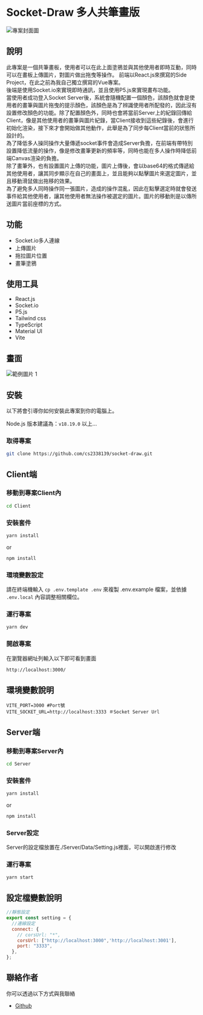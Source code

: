 # Socket-Draw 多人共筆畫版

![專案封面圖](https://i.imgur.com/lp574tU.png)

## 說明
此專案是一個共筆畫板，使用者可以在此上面塗鴉並與其他使用者即時互動，同時可以在畫板上傳圖片，對圖片做出拖曳等操作。
前端以React.js來撰寫的Side Project，在此之前為我自己獨立撰寫的Vue專案。</br>
後端是使用Socket.io來實現即時通訊，並且使用P5.js來實現畫布功能。</br>
當使用者成功登入Socket Server後，系統會隨機配置一個顏色，該顏色就會是使用者的畫筆與圖片拖曳的提示顏色，該顏色是為了辨識使用者所配發的，因此沒有設置修改顏色的功能。除了配置顏色外，同時也會將當前Server上的紀錄回傳給Client，像是其他使用者的畫筆與圖片紀錄，當Client接收到這些紀錄後，會進行初始化渲染，接下來才會開始做其他動作，此舉是為了同步每Client當前的狀態所設計的。</br>
為了降低多人操同操作大量傳遞socket事件會造成Server負擔，在前端有帶特別設置降低流量的操作，像是修改畫筆更新的頻率等，同時也能在多人操作時降低前端Canvas渲染的負擔。</br>
除了畫筆外，也有設置圖片上傳的功能，圖片上傳後，會以base64的格式傳遞給其他使用者，讓其同步顯示在自己的畫面上，並且能夠以點擊圖片來選定圖片，並且移動滑鼠做出拖移的效果。</br>
為了避免多人同時操作同一張圖片，造成的操作混亂，因此在點擊選定時就會發送事件給其他使用者，讓其他使用者無法操作被選定的圖片。圖片的移動則是以傳所送圖片當前座標的方式。</br>

## 功能

- Socket.io多人連線
- 上傳圖片
- 拖拉圖片位置
- 畫筆塗鴉

## 使用工具

- React.js
- Socket.io
- P5.js
- Tailwind css
- TypeScript
- Material UI
- Vite

## 畫面

![範例圖片 1](https://resume.jinchengliang.com/assets/images/portfolio/socket-draw/cover.gif)

## 安裝

以下將會引導你如何安裝此專案到你的電腦上。

Node.js 版本建議為：`v18.19.0` 以上...

### 取得專案

```bash
git clone https://github.com/cs2338139/socket-draw.git
```

## Client端

### 移動到專案Client內

```bash
cd Client
```

### 安裝套件

```bash
yarn install
```

or

```bash
npm install
```

### 環境變數設定

請在終端機輸入 `cp .env.template .env` 來複製 .env.example 檔案，並依據 `.env.local` 內容調整相關欄位。

### 運行專案

```bash
yarn dev
```

### 開啟專案

在瀏覽器網址列輸入以下即可看到畫面

```bash
http://localhost:3000/
```

## 環境變數說明

```env
VITE_PORT=3000 #Port號
VITE_SOCKET_URL=http://localhost:3333 ＃Socket Server Url
```

## Server端

### 移動到專案Server內

```bash
cd Server
```

### 安裝套件

```bash
yarn install
```

or

```bash
npm install
```

### Server設定

Server的設定檔放置在./Server/Data/Setting.js裡面，可以開啟進行修改

### 運行專案

```bash
yarn start
```

## 設定檔變數說明

``` javascript
//靜態設定
export const setting = {
  //連線設定
  connect: {
    // corsUrl: "*",
    corsUrl: ["http://localhost:3000",'http://localhost:3001'],
    port: "3333",
  },
};
```

## 聯絡作者

你可以透過以下方式與我聯絡

- [Github](https://github.com/cs2338139)
